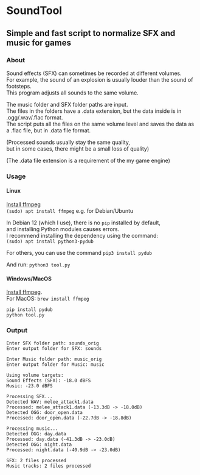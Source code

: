 # SoundTool
## Simple and fast script to normalize SFX and music for games


### About
Sound effects (SFX) can sometimes be recorded at different volumes.  
For example, the sound of an explosion is usually louder than the sound of footsteps.  
This program adjusts all sounds to the same volume.  

The music folder and SFX folder paths are input.  
The files in the folders have a .data extension, but the data inside is in .ogg/.wav/.flac format.  
The script puts all the files on the same volume level and saves the data as a .flac file,
but in .data file format.

(Processed sounds usually stay the same quality,   
but in some cases, there might be a small loss of quality)

(The .data file extension is a requirement of the my game engine)


### Usage

#### Linux
[Install ffmpeg](https://ffmpeg.org/download.html)    
`(sudo) apt install ffmpeg` e.g. for Debian/Ubuntu


In Debian 12 (which I use), there is no `pip` installed by default,   
and installing Python modules causes errors.  
I recommend installing the dependency using the command:   
`(sudo) apt install python3-pydub`

For others, you can use the command
`pip3 install pydub`

And run: `python3 tool.py`

#### Windows/MacOS
[Install ffmpeg](https://ffmpeg.org/download.html).   
For MacOS: `brew install ffmpeg`

```
pip install pydub
python tool.py
```

### Output
```
Enter SFX folder path: sounds_orig
Enter output folder for SFX: sounds

Enter Music folder path: music_orig
Enter output folder for Music: music

Using volume targets:
Sound Effects (SFX): -18.0 dBFS
Music: -23.0 dBFS

Processing SFX...
Detected WAV: melee_attack1.data
Processed: melee_attack1.data (-13.3dB -> -18.0dB)
Detected OGG: door_open.data
Processed: door_open.data (-22.7dB -> -18.8dB)

Processing music...
Detected OGG: day.data
Processed: day.data (-41.3dB -> -23.0dB)
Detected OGG: night.data
Processed: night.data (-40.9dB -> -23.0dB)

SFX: 2 files processed
Music tracks: 2 files processed
```
